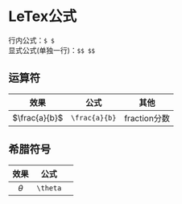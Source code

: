 # LeTex公式

行内公式：`$ $`  
显式公式(单独一行)：`$$ $$`

## 运算符

|效果|公式|其他|
|:--:|:--:|:--:|
|$\frac{a}{b}$|`\frac{a}{b}`|fraction分数|


## 希腊符号
|效果|公式||
|:--:|:--:|:--:|
|$\theta$|`\theta`||